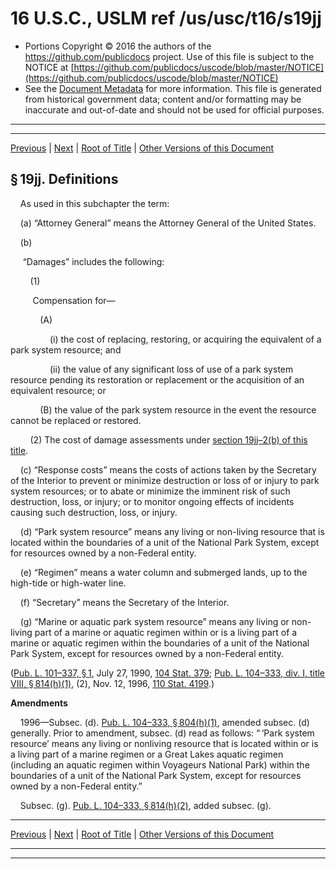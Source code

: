 ---
---

# 16 U.S.C., USLM ref /us/usc/t16/s19jj

* Portions Copyright © 2016 the authors of the https://github.com/publicdocs project.
  Use of this file is subject to the NOTICE at [https://github.com/publicdocs/uscode/blob/master/NOTICE](https://github.com/publicdocs/uscode/blob/master/NOTICE)
* See the [Document Metadata](././../../../../..//README.md) for more information.
  This file is generated from historical government data; content and/or formatting may be inaccurate and out-of-date and should not be used for official purposes.

----------
----------

[Previous](./../../../../..//us/usc/t16/ch1/schIII–B/m__us_usc_t16_ch1_schIII–B.md) | [Next](./../../../../..//us/usc/t16/ch1/schIII–B/m__us_usc_t16_s19jj–1.md) | [Root of Title](./../../../../../) | [Other Versions of this Document](https://publicdocs.github.io/go/links?ns=uslm&ref=%2Fus%2Fusc%2Ft16%2Fs19jj)

## § 19jj. Definitions

    As used in this subchapter the term:

    (a) “Attorney General” means the Attorney General of the United States.

    (b)

     “Damages” includes the following:

        (1)

         Compensation for—

            (A)

                (i) the cost of replacing, restoring, or acquiring the equivalent of a park system resource; and

                (ii) the value of any significant loss of use of a park system resource pending its restoration or replacement or the acquisition of an equivalent resource; or

            (B) the value of the park system resource in the event the resource cannot be replaced or restored.

        (2) The cost of damage assessments under [section 19jj–2(b) of this title][/us/usc/t16/s19jj–2/b].

    (c) “Response costs” means the costs of actions taken by the Secretary of the Interior to prevent or minimize destruction or loss of or injury to park system resources; or to abate or minimize the imminent risk of such destruction, loss, or injury; or to monitor ongoing effects of incidents causing such destruction, loss, or injury.

    (d) “Park system resource” means any living or non-living resource that is located within the boundaries of a unit of the National Park System, except for resources owned by a non-Federal entity.

    (e) “Regimen” means a water column and submerged lands, up to the high-tide or high-water line.

    (f) “Secretary” means the Secretary of the Interior.

    (g) “Marine or aquatic park system resource” means any living or non-living part of a marine or aquatic regimen within or is a living part of a marine or aquatic regimen within the boundaries of a unit of the National Park System, except for resources owned by a non-Federal entity.

([Pub. L. 101–337, § 1][/us/pl/101/337/s1], July 27, 1990, [104 Stat. 379][/us/stat/104/379]; [Pub. L. 104–333, div. I, title VIII, § 814(h)(1)][/us/pl/104/333/s814/h/1], (2), Nov. 12, 1996, [110 Stat. 4199][/us/stat/110/4199].)

 __Amendments__ 

    1996—Subsec. (d). [Pub. L. 104–333, § 804(h)(1)][/us/pl/104/333/s804/h/1], amended subsec. (d) generally. Prior to amendment, subsec. (d) read as follows: “ ‘Park system resource’ means any living or nonliving resource that is located within or is a living part of a marine regimen or a Great Lakes aquatic regimen (including an aquatic regimen within Voyageurs National Park) within the boundaries of a unit of the National Park System, except for resources owned by a non-Federal entity.”

    Subsec. (g). [Pub. L. 104–333, § 814(h)(2)][/us/pl/104/333/s814/h/2], added subsec. (g).

----------

[Previous](./../../../../..//us/usc/t16/ch1/schIII–B/m__us_usc_t16_ch1_schIII–B.md) | [Next](./../../../../..//us/usc/t16/ch1/schIII–B/m__us_usc_t16_s19jj–1.md) | [Root of Title](./../../../../../) | [Other Versions of this Document](https://publicdocs.github.io/go/links?ns=uslm&ref=%2Fus%2Fusc%2Ft16%2Fs19jj)

----------
----------

[/us/usc/t16/s19jj–2/b]: https://publicdocs.github.io/go/links?ns=uslm&ref=%2Fus%2Fusc%2Ft16%2Fs19jj%E2%80%932%2Fb
[/us/pl/101/337/s1]: https://publicdocs.github.io/go/links?ns=uslm&ref=%2Fus%2Fpl%2F101%2F337%2Fs1
[/us/stat/104/379]: https://publicdocs.github.io/go/links?ns=uslm&ref=%2Fus%2Fstat%2F104%2F379
[/us/pl/104/333/s814/h/1]: https://publicdocs.github.io/go/links?ns=uslm&ref=%2Fus%2Fpl%2F104%2F333%2Fs814%2Fh%2F1
[/us/stat/110/4199]: https://publicdocs.github.io/go/links?ns=uslm&ref=%2Fus%2Fstat%2F110%2F4199
[/us/pl/104/333/s804/h/1]: https://publicdocs.github.io/go/links?ns=uslm&ref=%2Fus%2Fpl%2F104%2F333%2Fs804%2Fh%2F1
[/us/pl/104/333/s814/h/2]: https://publicdocs.github.io/go/links?ns=uslm&ref=%2Fus%2Fpl%2F104%2F333%2Fs814%2Fh%2F2


